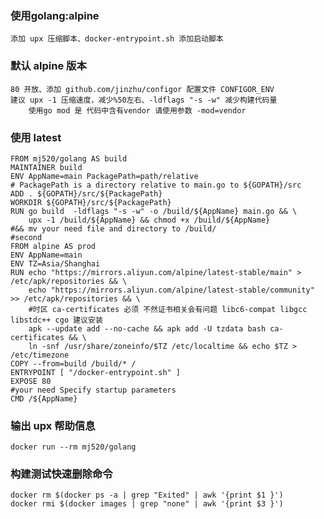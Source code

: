 ### 使用golang:alpine 
    添加 upx 压缩脚本、docker-entrypoint.sh 添加启动脚本
### 默认 alpine 版本
    80 开放、添加 github.com/jinzhu/configor 配置文件 CONFIGOR_ENV
    建议 upx -1 压缩速度，减少%50左右、-ldflags "-s -w" 减少构建代码量
        使用go mod 是 代码中含有vendor 请使用参数 -mod=vendor
### 使用 latest
```
FROM mj520/golang AS build
MAINTAINER build
ENV AppName=main PackagePath=path/relative
# PackagePath is a directory relative to main.go to ${GOPATH}/src
ADD . ${GOPATH}/src/${PackagePath}
WORKDIR ${GOPATH}/src/${PackagePath}
RUN go build  -ldflags "-s -w" -o /build/${AppName} main.go && \
    upx -1 /build/${AppName} && chmod +x /build/${AppName}
#&& mv your need file and directory to /build/
#second
FROM alpine AS prod
ENV AppName=main
ENV TZ=Asia/Shanghai
RUN echo "https://mirrors.aliyun.com/alpine/latest-stable/main" > /etc/apk/repositories && \
    echo "https://mirrors.aliyun.com/alpine/latest-stable/community" >> /etc/apk/repositories && \
    #时区 ca-certificates 必须 不然证书相关会有问题 libc6-compat libgcc libstdc++ cgo 建议安装
    apk --update add --no-cache && apk add -U tzdata bash ca-certificates && \
    ln -snf /usr/share/zoneinfo/$TZ /etc/localtime && echo $TZ > /etc/timezone
COPY --from=build /build/* /
ENTRYPOINT [ "/docker-entrypoint.sh" ]
EXPOSE 80
#your need Specify startup parameters
CMD /${AppName} 
````
### 输出 upx 帮助信息
    docker run --rm mj520/golang 

### 构建测试快速删除命令
    docker rm $(docker ps -a | grep "Exited" | awk '{print $1 }')
    docker rmi $(docker images | grep "none" | awk '{print $3 }')